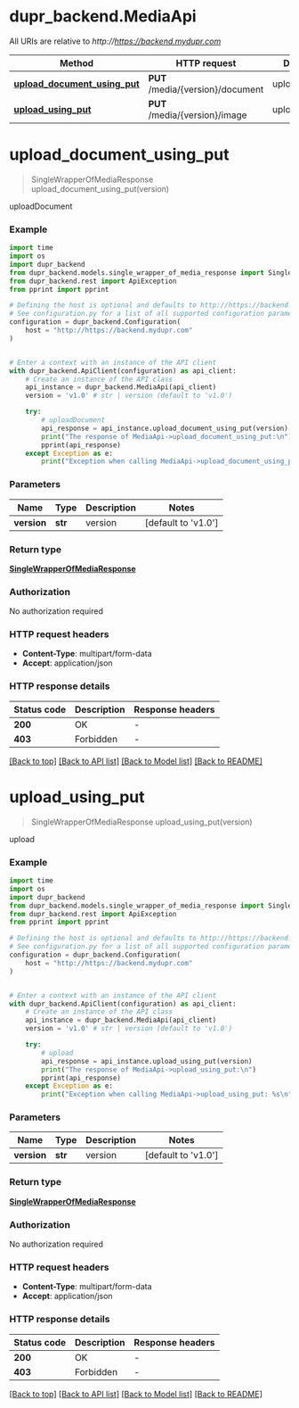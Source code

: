 # dupr_backend.MediaApi

All URIs are relative to *http://https://backend.mydupr.com*

Method | HTTP request | Description
------------- | ------------- | -------------
[**upload_document_using_put**](MediaApi.md#upload_document_using_put) | **PUT** /media/{version}/document | uploadDocument
[**upload_using_put**](MediaApi.md#upload_using_put) | **PUT** /media/{version}/image | upload


# **upload_document_using_put**
> SingleWrapperOfMediaResponse upload_document_using_put(version)

uploadDocument

### Example

```python
import time
import os
import dupr_backend
from dupr_backend.models.single_wrapper_of_media_response import SingleWrapperOfMediaResponse
from dupr_backend.rest import ApiException
from pprint import pprint

# Defining the host is optional and defaults to http://https://backend.mydupr.com
# See configuration.py for a list of all supported configuration parameters.
configuration = dupr_backend.Configuration(
    host = "http://https://backend.mydupr.com"
)


# Enter a context with an instance of the API client
with dupr_backend.ApiClient(configuration) as api_client:
    # Create an instance of the API class
    api_instance = dupr_backend.MediaApi(api_client)
    version = 'v1.0' # str | version (default to 'v1.0')

    try:
        # uploadDocument
        api_response = api_instance.upload_document_using_put(version)
        print("The response of MediaApi->upload_document_using_put:\n")
        pprint(api_response)
    except Exception as e:
        print("Exception when calling MediaApi->upload_document_using_put: %s\n" % e)
```



### Parameters

Name | Type | Description  | Notes
------------- | ------------- | ------------- | -------------
 **version** | **str**| version | [default to &#39;v1.0&#39;]

### Return type

[**SingleWrapperOfMediaResponse**](SingleWrapperOfMediaResponse.md)

### Authorization

No authorization required

### HTTP request headers

 - **Content-Type**: multipart/form-data
 - **Accept**: application/json

### HTTP response details
| Status code | Description | Response headers |
|-------------|-------------|------------------|
**200** | OK |  -  |
**403** | Forbidden |  -  |

[[Back to top]](#) [[Back to API list]](../README.md#documentation-for-api-endpoints) [[Back to Model list]](../README.md#documentation-for-models) [[Back to README]](../README.md)

# **upload_using_put**
> SingleWrapperOfMediaResponse upload_using_put(version)

upload

### Example

```python
import time
import os
import dupr_backend
from dupr_backend.models.single_wrapper_of_media_response import SingleWrapperOfMediaResponse
from dupr_backend.rest import ApiException
from pprint import pprint

# Defining the host is optional and defaults to http://https://backend.mydupr.com
# See configuration.py for a list of all supported configuration parameters.
configuration = dupr_backend.Configuration(
    host = "http://https://backend.mydupr.com"
)


# Enter a context with an instance of the API client
with dupr_backend.ApiClient(configuration) as api_client:
    # Create an instance of the API class
    api_instance = dupr_backend.MediaApi(api_client)
    version = 'v1.0' # str | version (default to 'v1.0')

    try:
        # upload
        api_response = api_instance.upload_using_put(version)
        print("The response of MediaApi->upload_using_put:\n")
        pprint(api_response)
    except Exception as e:
        print("Exception when calling MediaApi->upload_using_put: %s\n" % e)
```



### Parameters

Name | Type | Description  | Notes
------------- | ------------- | ------------- | -------------
 **version** | **str**| version | [default to &#39;v1.0&#39;]

### Return type

[**SingleWrapperOfMediaResponse**](SingleWrapperOfMediaResponse.md)

### Authorization

No authorization required

### HTTP request headers

 - **Content-Type**: multipart/form-data
 - **Accept**: application/json

### HTTP response details
| Status code | Description | Response headers |
|-------------|-------------|------------------|
**200** | OK |  -  |
**403** | Forbidden |  -  |

[[Back to top]](#) [[Back to API list]](../README.md#documentation-for-api-endpoints) [[Back to Model list]](../README.md#documentation-for-models) [[Back to README]](../README.md)

